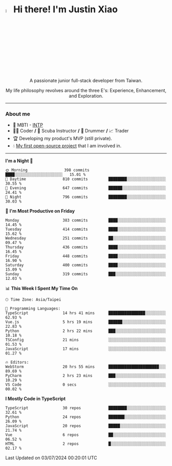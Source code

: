 # <img src="https://media.giphy.com/media/hvRJCLFzcasrR4ia7z/giphy.gif" width="5%">Hi there! I'm Justin Xiao
<p align="center">A passionate junior full-stack developer from Taiwan.  </p>
<p align="center">My life philosophy revolves around the three E's: Experience, Enhancement, and Exploration.</p>

---
### About me
- 👀 MBTI - [INTP](https://www.16personalities.com/intp-personality)
- 👨‍💻 Coder **/** 🤿 Scuba Instructor **/** 🥁 Drummer **/** 📈 Trader
- 🏆 Developing my product's MVP (still private).
- 💧 [My first open-source project](https://github.com/Game-as-a-Service/Game-Lobby-Web) that I am involved in.

---
<!--START_SECTION:waka-->
**I'm a Night 🦉** 

```text
🌞 Morning                398 commits         ████░░░░░░░░░░░░░░░░░░░░░   15.01 % 
🌆 Daytime                810 commits         ████████░░░░░░░░░░░░░░░░░   30.55 % 
🌃 Evening                647 commits         ██████░░░░░░░░░░░░░░░░░░░   24.41 % 
🌙 Night                  796 commits         ████████░░░░░░░░░░░░░░░░░   30.03 % 
```
📅 **I'm Most Productive on Friday** 

```text
Monday                   383 commits         ████░░░░░░░░░░░░░░░░░░░░░   14.45 % 
Tuesday                  414 commits         ████░░░░░░░░░░░░░░░░░░░░░   15.62 % 
Wednesday                251 commits         ██░░░░░░░░░░░░░░░░░░░░░░░   09.47 % 
Thursday                 436 commits         ████░░░░░░░░░░░░░░░░░░░░░   16.45 % 
Friday                   448 commits         ████░░░░░░░░░░░░░░░░░░░░░   16.90 % 
Saturday                 400 commits         ████░░░░░░░░░░░░░░░░░░░░░   15.09 % 
Sunday                   319 commits         ███░░░░░░░░░░░░░░░░░░░░░░   12.03 % 
```


📊 **This Week I Spent My Time On** 

```text
🕑︎ Time Zone: Asia/Taipei

💬 Programming Languages: 
TypeScript               14 hrs 41 mins      ████████████████░░░░░░░░░   62.93 % 
Vue.js                   5 hrs 19 mins       ██████░░░░░░░░░░░░░░░░░░░   22.83 % 
Python                   2 hrs 22 mins       ███░░░░░░░░░░░░░░░░░░░░░░   10.18 % 
TSConfig                 21 mins             ░░░░░░░░░░░░░░░░░░░░░░░░░   01.53 % 
JavaScript               17 mins             ░░░░░░░░░░░░░░░░░░░░░░░░░   01.27 % 

🔥 Editors: 
WebStorm                 20 hrs 55 mins      ██████████████████████░░░   89.69 % 
PyCharm                  2 hrs 23 mins       ███░░░░░░░░░░░░░░░░░░░░░░   10.29 % 
VS Code                  0 secs              ░░░░░░░░░░░░░░░░░░░░░░░░░   00.02 % 
```

**I Mostly Code in TypeScript** 

```text
TypeScript               30 repos            ████████░░░░░░░░░░░░░░░░░   32.61 % 
Python                   24 repos            ███████░░░░░░░░░░░░░░░░░░   26.09 % 
JavaScript               20 repos            █████░░░░░░░░░░░░░░░░░░░░   21.74 % 
Vue                      6 repos             ██░░░░░░░░░░░░░░░░░░░░░░░   06.52 % 
HTML                     2 repos             █░░░░░░░░░░░░░░░░░░░░░░░░   02.17 % 
```




 Last Updated on 03/07/2024 00:20:01 UTC
<!--END_SECTION:waka-->
